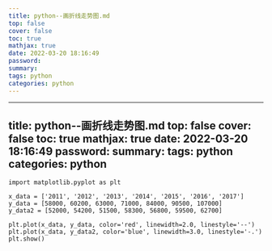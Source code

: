 ```yaml
---
title: python--画折线走势图.md
top: false
cover: false
toc: true
mathjax: true
date: 2022-03-20 18:16:49
password:
summary:
tags: python
categories: python
---
```

---
title: python--画折线走势图.md
top: false
cover: false
toc: true
mathjax: true
date: 2022-03-20 18:16:49
password:
summary:
tags: python
categories: python
---
~~~
import matplotlib.pyplot as plt

x_data = ['2011', '2012', '2013', '2014', '2015', '2016', '2017']
y_data = [58000, 60200, 63000, 71000, 84000, 90500, 107000]
y_data2 = [52000, 54200, 51500, 58300, 56800, 59500, 62700]

plt.plot(x_data, y_data, color='red', linewidth=2.0, linestyle='--')
plt.plot(x_data, y_data2, color='blue', linewidth=3.0, linestyle='-.')
plt.show()

~~~

